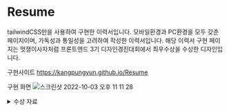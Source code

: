 # Resume
tailwindCSS만을 사용하여 구현한 이력서입니다. 모바일환경과 PC환경을 모두 갖춘 페이지이며, 가독성과 통일성을 고려하여 작성한 이력서입니다. 해당 이력서 구현 페이지는 멋쟁이사자처럼 프론트엔드 3기 디자인경진대회에서 최우수상을 수상한 디자인입니다.

구현사이트
https://kangpungyun.github.io/Resume

구현 화면
![스크린샷 2022-10-03 오후 11 11 28](https://user-images.githubusercontent.com/71264780/193604395-a03641e8-7a48-4c97-ba7a-a35c358d58c9.png)

<details>
<summary>수상 자료</summary>
![최우수상_강풍윤](https://user-images.githubusercontent.com/71264780/198709197-14a29d3b-34fa-493a-9ede-66ff8b6e7236.png)
</details>


